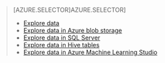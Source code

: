 > [AZURE.SELECTOR]AZURE.SELECTOR]
> 
> * [Explore data](../articles/machine-learning/machine-learning-data-science-explore-data.md)
> * [Explore data in Azure blob storage](../articles/machine-learning/machine-learning-data-science-explore-data-blob.md)
> * [Explore data in SQL Server](../articles/machine-learning/machine-learning-data-science-explore-data-sql-server.md)
> * [Explore data in Hive tables](../articles/machine-learning/machine-learning-data-science-explore-data-hive-tables.md)
> * [Explore data in Azure Machine Learning Studio](https://azure.microsoft.com/documentation/videos/preprocessing-data-in-azure-ml-studio/)
> 
> 
